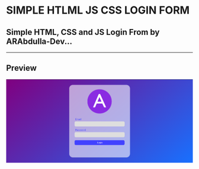 # SIMPLE HTLML JS CSS LOGIN FORM
## Simple HTML, CSS and JS Login From by ARAbdulla-Dev...

<hr>

## Preview
<div class="image" align="center">
<img src="https://github.com/ARAbdulla-Dev/Simple-HTML-JS-Login-Form/blob/master/Screenshot%202024-06-09%20070448.png?raw=true" />
</div>
